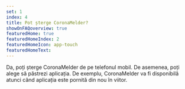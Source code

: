 ```yaml
---
set: 1
index: 4
title: Pot șterge CoronaMelder?
showOnFAQoverview: true
featuredHome: true
featuredHomeIndex: 2
featuredHomeIcon: app-touch
featuredHomeText: 
---
```

Da, poți șterge CoronaMelder de pe telefonul mobil. De asemenea, poți alege să păstrezi aplicația. De exemplu, CoronaMelder va fi disponibilă atunci când aplicația este pornită din nou în viitor. 
